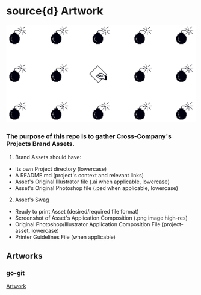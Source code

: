 # source{d} Artwork

![artwork](files/src-artwork.png)

### The purpose of this repo is to gather Cross-Company's Projects Brand Assets.

1) Brand Assets should have:

- Its own Project directory (lowercase)
- A README.md (project's context and relevant links)
- Asset's Original Illustrator file (.ai when applicable, lowercase)
- Asset's Original Photoshop file (.psd when applicable, lowercase)

2) Asset's Swag

- Ready to print Asset (desired/required file format)
- Screenshot of Asset's Application Composition (.png image high-res)
- Original Photoshop/Illustrator Application Composition File (project-asset, lowercase)
- Printer Guidelines File (when applicable)

## Artworks

### go-git

[Artwork](go-git/README.md)



